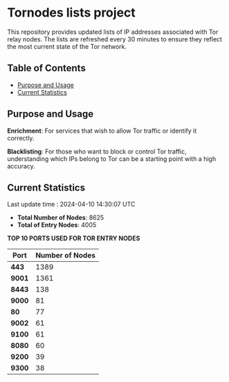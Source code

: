 # Tornodes lists project

This repository provides updated lists of IP addresses associated with Tor relay nodes. The lists are refreshed every 30 minutes to ensure they reflect the most current state of the Tor network.

## Table of Contents

- [Purpose and Usage](#purpose-and-usage)
- [Current Statistics](#current-statistics)


## Purpose and Usage

**Enrichment**: For services that wish to allow Tor traffic or identify it correctly.

**Blacklisting**: For those who want to block or control Tor traffic, understanding which IPs belong to Tor can be a starting point with a high accuracy.

## Current Statistics

Last update time : 2024-04-10 14:30:07 UTC

- **Total Number of Nodes**: 8625
- **Total of Entry Nodes**: 4005

**TOP 10 PORTS USED FOR TOR ENTRY NODES**

| **Port** | **Number of Nodes** |
|------|-----------------|
| **443**   | 1389  |
| **9001**   | 1361  |
| **8443**   | 138  |
| **9000**   | 81  |
| **80**   | 77  |
| **9002**   | 61  |
| **9100**   | 61  |
| **8080**   | 60  |
| **9200**   | 39  |
| **9300**   | 38  |

